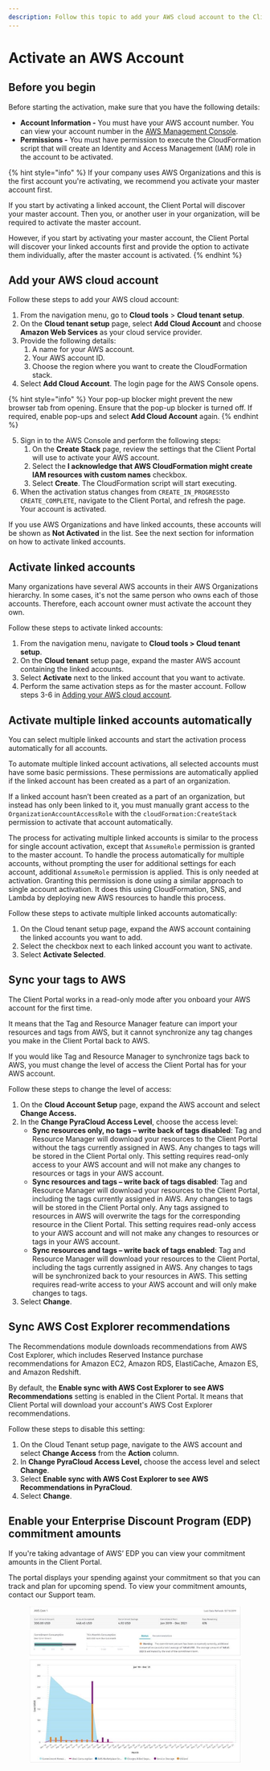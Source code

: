 ```yaml
---
description: Follow this topic to add your AWS cloud account to the Client Portal.
---
```


# Activate an AWS Account

## Before you begin <a href="#before-you-start" id="before-you-start"></a>

Before starting the activation, make sure that you have the following details:

* **Account Information -** You must have your AWS account number. You can view your account number in the [AWS Management Console](https://console.aws.amazon.com/console/).&#x20;
* **Permissions -** You must have permission to execute the CloudFormation script that will create an Identity and Access Management (IAM) role in the account to be activated.

{% hint style="info" %}
If your company uses AWS Organizations and this is the first account you're activating, we recommend you activate your master account first.&#x20;

If you start by activating a linked account, the Client Portal will discover your master account. Then you, or another user in your organization, will be required to activate the master account.&#x20;

However, if you start by activating your master account, the Client Portal will discover your linked accounts first and provide the option to activate them individually, after the master account is activated.
{% endhint %}

## Add your AWS cloud account <a href="#activate-your-aws-cloud-account" id="activate-your-aws-cloud-account"></a>

Follow these steps to add your AWS cloud account:

1. From the navigation menu, go to **Cloud tools** > **Cloud tenant setup**.
2. On the **Cloud tenant setup** page, select **Add Cloud Account** and choose **Amazon Web Services** as your cloud service provider.
3. Provide the following details:
   1. A name for your AWS account.
   2. Your AWS account ID.&#x20;
   3. Choose the region where you want to create the CloudFormation stack.&#x20;
4. Select **Add Cloud Account**. The login page for the AWS Console opens.&#x20;

{% hint style="info" %}
Your pop-up blocker might prevent the new browser tab from opening. Ensure that the pop-up blocker is turned off. If required, enable pop-ups and select **Add Cloud Account** again.
{% endhint %}

5. Sign in to the AWS Console and perform the following steps:
   1. On the **Create Stack** page, review the settings that the Client Portal will use to activate your AWS account.&#x20;
   2. Select the **I acknowledge that AWS CloudFormation might create IAM resources with custom names** checkbox.
   3. Select **Create**. The CloudFormation script will start executing.
6. When the activation status changes from `CREATE_IN_PROGRESS`to `CREATE_COMPLETE`, navigate to the Client Portal, and refresh the page. Your account is activated.&#x20;

If you use AWS Organizations and have linked accounts, these accounts will be shown as **Not Activated** in the list. See the next section for information on how to activate linked accounts.

## Activate linked accounts

Many organizations have several AWS accounts in their AWS Organizations hierarchy. In some cases, it's not the same person who owns each of those accounts. Therefore, each account owner must activate the account they own.

Follow these steps to activate linked accounts:

1. From the navigation menu, navigate to **Cloud tools > Cloud tenant setup**.
2. On the **Cloud tenant** setup page, expand the master AWS account containing the linked accounts.&#x20;
3. Select **Activate** next to the linked account that you want to activate.
4. Perform the same activation steps as for the master account. Follow steps 3-6 in [Adding your AWS cloud account](activate-an-aws-account.md#activate-your-aws-cloud-account).

## Activate multiple linked accounts automatically <a href="#add-multiple-linked-accounts" id="add-multiple-linked-accounts"></a>

You can select multiple linked accounts and start the activation process automatically for all accounts.

To automate multiple linked account activations, all selected accounts must have some basic permissions. These permissions are automatically applied if the linked account has been created as a part of an organization.

If a linked account hasn’t been created as a part of an organization, but instead has only been linked to it, you must manually grant access to the `OrganizationAccountAccessRole` with the `cloudFormation:CreateStack` permission to activate that account automatically.

The process for activating multiple linked accounts is similar to the process for single account activation, except that  `AssumeRole` permission is granted to the master account. To handle the process automatically for multiple accounts, without prompting the user for additional settings for each account, additional `AssumeRole` permission is applied. This is only needed at activation. Granting this permission is done using a similar approach to single account activation. It does this using CloudFormation, SNS, and Lambda by deploying new AWS resources to handle this process.

Follow these steps to activate multiple linked accounts automatically:

1. On the Cloud tenant setup page, expand the AWS account containing the linked accounts you want to add.
2. Select the checkbox next to each linked account you want to activate.
3. Select **Activate Selected**.

## Sync your tags to AWS

The Client Portal works in a read-only mode after you onboard your AWS account for the first time.

It means that the Tag and Resource Manager feature can import your resources and tags from AWS, but it cannot synchronize any tag changes you make in the Client Portal back to AWS.

If you would like Tag and Resource Manager to synchronize tags back to AWS, you must change the level of access the Client Portal has for your AWS account.

Follow these steps to change the level of access:

1. On the **Cloud Account Setup** page, expand the AWS account and select **Change Access.**
2. In the **Change PyraCloud Access Level**, choose the access level:
   * **Sync resources only, no tags – write back of tags disabled**: Tag and Resource Manager will download your resources to the Client Portal without the tags currently assigned in AWS. Any changes to tags will be stored in the Client Portal only. This setting requires read-only access to your AWS account and will not make any changes to resources or tags in your AWS account.
   * **Sync resources and tags – write back of tags disabled**: Tag and Resource Manager will download your resources to the Client Portal, including the tags currently assigned in AWS. Any changes to tags will be stored in the Client Portal only. Any tags assigned to resources in AWS will overwrite the tags for the corresponding resource in the Client Portal. This setting requires read-only access to your AWS account and will not make any changes to resources or tags in your AWS account.
   * **Sync resources and tags – write back of tags enabled**: Tag and Resource Manager will download your resources to the Client Portal, including the tags currently assigned in AWS. Any changes to tags will be synchronized back to your resources in AWS. This setting requires read-write access to your AWS account and will only make changes to tags.
3. Select **Change**.

## Sync AWS Cost Explorer recommendations <a href="#sync-aws-cost-explorer-recommendations" id="sync-aws-cost-explorer-recommendations"></a>

The Recommendations module downloads recommendations from AWS Cost Explorer, which includes Reserved Instance purchase recommendations for Amazon EC2, Amazon RDS, ElastiCache, Amazon ES, and Amazon Redshift.&#x20;

By default, the **Enable sync with AWS Cost Explorer to see AWS Recommendations** setting is enabled in the Client Portal. It means that Client Portal will download your account's AWS Cost Explorer recommendations.&#x20;

Follow these steps to disable this setting:

1. On the Cloud Tenant setup page, navigate to the AWS account and select **Change Access** from the **Action** column.
2. In **Change PyraCloud Access Level,** choose the access level and select **Change**.
3. Select **Enable sync with AWS Cost Explorer to see AWS Recommendations in PyraCloud**.
4. Select **Change**.

## **Enable your Enterprise Discount Program (EDP) commitment amounts** <a href="#enableyour-enterprise-discount-program-edp-commitment-amounts-in-pyracloud" id="enableyour-enterprise-discount-program-edp-commitment-amounts-in-pyracloud"></a>

If you're taking advantage of AWS’ EDP you can view your commitment amounts in the Client Portal.&#x20;

The portal displays your spending against your commitment so that you can track and plan for upcoming spend. To view your commitment amounts, contact our Support team.

<figure><img src="../../../../.gitbook/assets/EDP-AWS-Image.jpg" alt=""><figcaption></figcaption></figure>

